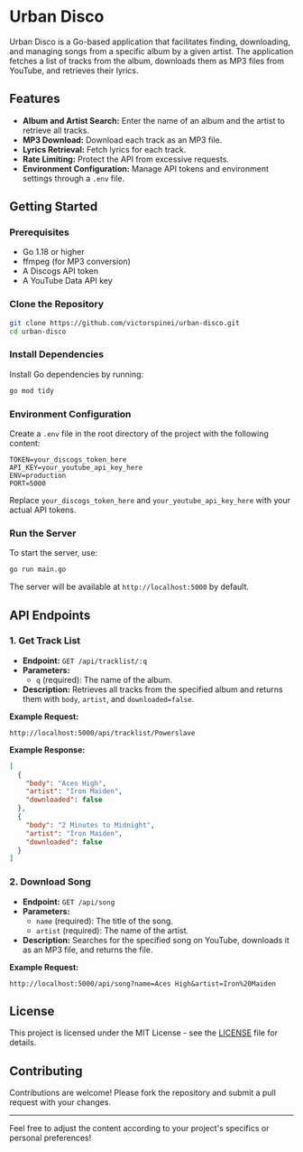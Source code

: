 # Urban Disco

Urban Disco is a Go-based application that facilitates finding, downloading, and managing songs from a specific album by a given artist. The application fetches a list of tracks from the album, downloads them as MP3 files from YouTube, and retrieves their lyrics.

## Features

- **Album and Artist Search:** Enter the name of an album and the artist to retrieve all tracks.
- **MP3 Download:** Download each track as an MP3 file.
- **Lyrics Retrieval:** Fetch lyrics for each track.
- **Rate Limiting:** Protect the API from excessive requests.
- **Environment Configuration:** Manage API tokens and environment settings through a `.env` file.

## Getting Started

### Prerequisites

- Go 1.18 or higher
- ffmpeg (for MP3 conversion)
- A Discogs API token
- A YouTube Data API key

### Clone the Repository

```bash
git clone https://github.com/victorspinei/urban-disco.git
cd urban-disco
```

### Install Dependencies

Install Go dependencies by running:

```bash
go mod tidy
```

### Environment Configuration

Create a `.env` file in the root directory of the project with the following content:

```plaintext
TOKEN=your_discogs_token_here
API_KEY=your_youtube_api_key_here
ENV=production
PORT=5000
```

Replace `your_discogs_token_here` and `your_youtube_api_key_here` with your actual API tokens.

### Run the Server

To start the server, use:

```bash
go run main.go
```

The server will be available at `http://localhost:5000` by default.

## API Endpoints

### 1. Get Track List

- **Endpoint:** `GET /api/tracklist/:q`
- **Parameters:**
  - `q` (required): The name of the album.
- **Description:** Retrieves all tracks from the specified album and returns them with `body`, `artist`, and `downloaded=false`.

**Example Request:**

```plaintext
http://localhost:5000/api/tracklist/Powerslave
```

**Example Response:**

```json
[
  {
    "body": "Aces High",
    "artist": "Iron Maiden",
    "downloaded": false
  },
  {
    "body": "2 Minutes to Midnight",
    "artist": "Iron Maiden",
    "downloaded": false
  }
]
```

### 2. Download Song

- **Endpoint:** `GET /api/song`
- **Parameters:**
  - `name` (required): The title of the song.
  - `artist` (required): The name of the artist.
- **Description:** Searches for the specified song on YouTube, downloads it as an MP3 file, and returns the file.

**Example Request:**

```plaintext
http://localhost:5000/api/song?name=Aces High&artist=Iron%20Maiden
```

## License

This project is licensed under the MIT License - see the [LICENSE](LICENSE) file for details.

## Contributing

Contributions are welcome! Please fork the repository and submit a pull request with your changes.

---

Feel free to adjust the content according to your project's specifics or personal preferences!
